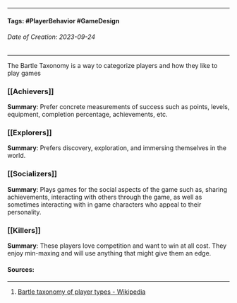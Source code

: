 __________________________________________________________________________
#### **Tags:** #PlayerBehavior #GameDesign 
###### *Date of Creation: 2023-09-24*
__________________________________________________________________________
The Bartle Taxonomy is a way to categorize players and how they like to play games
### [[Achievers]]
**Summary**: Prefer concrete measurements of success such as points, levels, equipment, completion percentage, achievements, etc. 
### [[Explorers]]
**Summary**: Prefers discovery, exploration, and immersing themselves in the world.
### [[Socializers]]
**Summary**: Plays games for the social aspects of the game such as, sharing achievements, interacting with others through the game, as well as sometimes interacting with in game characters who appeal to their personality.
### [[Killers]]
**Summary**: These players love competition and want to win at all cost. They enjoy min-maxing and will use anything that might give them an edge.
#### Sources:
__________________________________________________________________________
1. [Bartle taxonomy of player types - Wikipedia](https://en.wikipedia.org/wiki/Bartle_taxonomy_of_player_types)